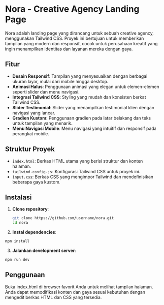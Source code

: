 # Nora - Creative Agency Landing Page

Nora adalah landing page yang dirancang untuk sebuah creative agency, menggunakan Tailwind CSS. Proyek ini bertujuan untuk memberikan tampilan yang modern dan responsif, cocok untuk perusahaan kreatif yang ingin menampilkan identitas dan layanan mereka dengan gaya.

## Fitur

- **Desain Responsif**: Tampilan yang menyesuaikan dengan berbagai ukuran layar, mulai dari mobile hingga desktop.
- **Animasi Halus**: Penggunaan animasi yang elegan untuk elemen-elemen seperti slider dan menu navigasi.
- **Integrasi Tailwind CSS**: Styling yang mudah dan konsisten berkat Tailwind CSS.
- **Slider Testimonial**: Slider yang menampilkan testimonial klien dengan navigasi yang lancar.
- **Gradien Kustom**: Penggunaan gradien pada latar belakang dan teks untuk tampilan yang menarik.
- **Menu Navigasi Mobile**: Menu navigasi yang intuitif dan responsif pada perangkat mobile.

## Struktur Proyek

- `index.html`: Berkas HTML utama yang berisi struktur dan konten halaman.
- `tailwind.config.js`: Konfigurasi Tailwind CSS untuk proyek ini.
- `input.css`: Berkas CSS yang mengimpor Tailwind dan mendefinisikan beberapa gaya kustom.

## Instalasi

1. **Clone repository**:
   ```bash
   git clone https://github.com/username/nora.git
   cd nora

2. **Instal dependencies**:
  ```bash
  npm install
  ````
 
3. **Jalankan development server**:
  ```bash
  npm run dev
  ```

## Penggunaan
Buka index.html di browser favorit Anda untuk melihat tampilan halaman. Anda dapat memodifikasi konten dan gaya sesuai kebutuhan dengan mengedit berkas HTML dan CSS yang tersedia.




